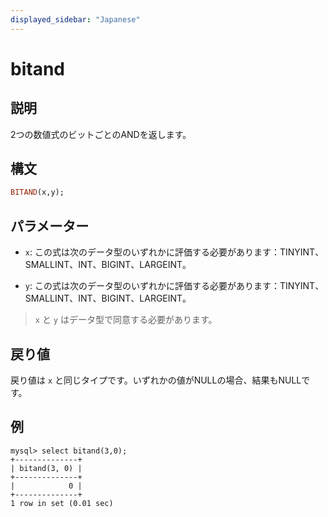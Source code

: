 ```yaml
---
displayed_sidebar: "Japanese"
---
```


# bitand

## 説明

2つの数値式のビットごとのANDを返します。

## 構文

```Haskell
BITAND(x,y);
```

## パラメーター

- `x`: この式は次のデータ型のいずれかに評価する必要があります：TINYINT、SMALLINT、INT、BIGINT、LARGEINT。

- `y`: この式は次のデータ型のいずれかに評価する必要があります：TINYINT、SMALLINT、INT、BIGINT、LARGEINT。

> `x` と `y` はデータ型で同意する必要があります。

## 戻り値

戻り値は `x` と同じタイプです。いずれかの値がNULLの場合、結果もNULLです。

## 例

```Plain Text
mysql> select bitand(3,0);
+--------------+
| bitand(3, 0) |
+--------------+
|            0 |
+--------------+
1 row in set (0.01 sec)
```